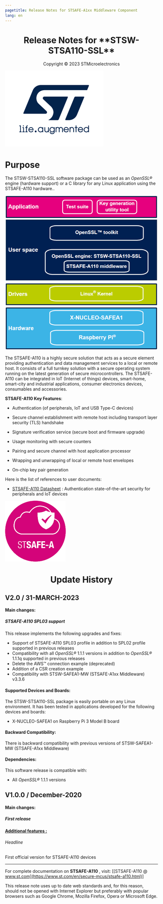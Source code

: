 ```yaml
---
pagetitle: Release Notes for STSAFE-A1xx Middleware Component
lang: en
---
```


<center> <h1> Release Notes for **STSW-STSA110-SSL** </h1> </center>

<center> Copyright &copy; 2023 STMicroelectronics </center>

![](_htmresc\st_logo.png)

# Purpose
The STSW-STSA110-SSL software package can be used as an *OpenSSL®* engine (hardware support) or a C library for any
Linux application using the STSAFE-A110 hardware.. 

![](_htmresc/architecture_2.PNG)

The STSAFE-A110 is a highly secure solution that acts as a secure element providing authentication and data management services to a local or remote host. 
It consists of a full turnkey solution with a secure operating system running on the latest generation of secure microcontrollers. 
The STSAFE-A110 can be integrated in IoT (Internet of things) devices, smart-home, smart-city and industrial applications, consumer electronics devices, consumables and accessories.

**STSAFE-A110 Key Features**:

- Authentication (of peripherals, IoT and USB Type-C devices)

- Secure channel establishment with remote host including transport layer security (TLS) handshake 

- Signature verification service (secure boot and firmware upgrade) 

- Usage monitoring with secure counters

- Pairing and secure channel with host application processor 

- Wrapping and unwrapping of local or remote host envelopes

- On-chip key pair generation 




Here is the list of references to user documents:

- [ STSAFE-A110 Datasheet](https://www.st.com/resource/en/datasheet/stsafe-a110.pdf) : Authentication state-of-the-art security for peripherals and IoT devices

  

![STSAFE-A Logo](_htmresc\STSAFE_A_logo.png)



<div style="text-align:center">
    <h1>
        Update History
    </h1>
</div>



## V2.0 / 31-MARCH-2023

#### Main changes:

##### STSAFE-A110 SPL03 support

This release implements the following upgrades and fixes:

- Support of STSAFE-A110 SPL03 profile in addition to SPL02 profile supported in previous releases
- Compatibility with all *OpenSSL®* 1.1.1 versions in addition to *OpenSSL®* 1.1.1q supported in previous releases
- Delete the AWS™ connection example (deprecated)
- Addition of a CSR creation example
- Compatibility with STSW-SAFEA1-MW (STSAFE-A1xx Middleware) v3.3.6

#### Supported Devices and Boards:

The STSW-STSA110-SSL package is easily portable on any Linux environment.
It has been tested in applications developed for the following devices and boards:

- X-NUCLEO-SAFEA1 on Raspberry Pi 3 Model B board

#### Backward Compatibility:

There is backward compatibility with previous versions of STSW-SAFEA1-MW (STSAFE-A1xx Middleware)

#### Dependencies:

This software release is compatible with:

- All *OpenSSL®* 1.1.1 versions



## V1.0.0 / December-2020

#### Main changes:

##### First release 

**<u>Additional features :</u>**

###### Headline
First official version for STSAFE-A110 devices





------

For complete documentation on **STSAFE-A110** , visit:  [[STSAFE-A110 @ www.st.com](https://www.st.com/en/secure-mcus/stsafe-a110.html)]

This release note uses up to date web standards and, for this reason, should not be opened with Internet Explorer but preferably with popular browsers such as Google Chrome, Mozilla Firefox, Opera or Microsoft Edge.
